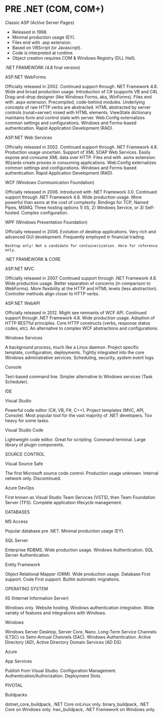 # PRE .NET (COM, COM+)

Classic ASP (Active Server Pages)

- Released in 1998.
- Minimal production usage (EY).
- Files end with .asp extension.
- Based on VBScript (or Javascript).
- Code is interpreted at runtime.
- Object creation requires COM & Windows Registry (DLL Hell).

.NET FRAMEWORK (4.8 final version)

ASP.NET WebForms

Officially released in 2002.
Continued support through .NET Framework 4.8.
Wide and broad production usage.
Introduction of C# (supports VB and C#).
Drag-and-drop designer (like Windows Forms, aka, WinForms).
Files end with .aspx extension.
Precompiled, code-behind modules.
Underlying concepts of raw HTTP verbs are abstracted.
HTML abstracted by server controls (runat=server) mixed with HTML elements.
ViewState dictionary maintains form and control state with server.
Web.Config externalizes common settings and configurations.
Windows and Forms-based authentication.
Rapid Application Development (RAD).

ASP.NET Web Services

Officially released in 2002.
Continued support through .NET Framework 4.8.
Production usage uncertain.
Support of XML SOAP Web Services.
Easily expose and consume XML data over HTTP.
Files end with .asmx extension.
Wizards create proxies in consuming applications.
Web.Config externalizes common settings and configurations.
Windows and Forms-based authentication.
Rapid Application Development (RAD).




WCF (Windows Communication Foundation)

Officially released in 2006.
Introduced with .NET Framework 3.0.
Continued support through .NET Framework 4.8.
Wide production usage.
More powerful than asmx at the cost of complexity.
Bindings for TCP, Named Pipes, MSMQ.
Three hosting options 1) IIS, 2) Windows Service, or 3) Self-hosted.
Complex configuration.

WPF (Windows Presentation Foundation)

Officially released in 2006.
Evolution of desktop applications.
Very rich and advanced GUI development.
Frequently employed in financial trading.

	Desktop only! Not a candidate for containerization. Here for reference only.

.NET FRAMEWORK & CORE

ASP.NET MVC

Officially released in 2007.
Continued support through .NET Framework 4.8.
Wide production usage.
Better separation of concerns (in comparison to WebForms).
More flexibility at the HTTP and HTML levels (less abstraction).
Controller methods align closer to HTTP verbs.

ASP.NET WebAPI

Officially released in 2012.
Might see remnants of WCF API.
Continued support through .NET Framework 4.8.
Wide production usage.
Adoption of HTTP RESTful principles.
Core HTTP constructs (verbs, response status codes, etc).
An alternative to complex WCF abstractions and configurations.

Windows Services

A background process, much like a Linux daemon.
Project specific template, configuration, deployments.
Tightly integrated into the core Windows administrative services.
Scheduling, security, system event logs.

Console

Text-based command line.
Simpler alternative to Windows services (Task Scheduler).

IDE

Visual Studio

Powerful code editor (C#, VB, F#, C++).
Project templates (MVC, API, Console).
Most popular tool for the vast majority of .NET developers.
Too heavy for some tasks.

Visual Studio Code

Lightweight code editor.
Great for scripting.
Command terminal.
Large library of plugin components.

SOURCE CONTROL

Visual Source Safe

The first Microsoft source code control.
Production usage unknown.
Internal network only.
Discontinued.

Azure DevOps

First known as Visual Studio Team Services (VSTS), then Team Foundation Server (TFS).
Complete application lifecycle management.

DATABASES

MS Access

Popular database pre .NET.
Minimal production usage (EY).

SQL Server

Enterprise RDBMS.
Wide production usage.
Windows Authentication.
SQL Server Authentication.

Entity Framework

Object Relational Mapper (ORM).
Wide production usage.
Database First support.
Code First support.
Builtin automatic migrations.

OPERATING SYSTEM

IIS (Internet Information Server)

Windows only.
Website hosting.
Windows authentication integration.
Wide variety of features and integrations with Windows.

Windows

Windows Server Desktop, Server Core, Nano.
Long-Term Service Channels (LTSC) vs Semi-Annual Channels (SAC).
Windows Authentication.
Active Directory (AD), Active Directory Domain Services (AD DS).






Azure

App Services

Publish from Visual Studio.
Configuration Management.
Authentication/Authorization.
Deployment Slots.

PIVOTAL

Buildpacks

dotnet_core_buildpack, .NET Core onLinux only.
binary_buildpack, .NET Core on Windows only.
hwc_buildpack, .NET Framework on Windows only.

